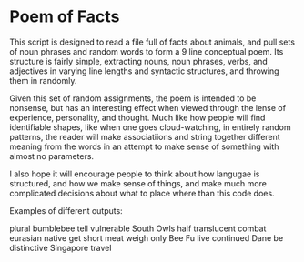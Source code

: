 # Poem of Facts

This script is designed to read a file full of facts about animals, and pull sets of noun phrases and random words to form a 9 line conceptual poem. Its structure is fairly simple, extracting nouns, noun phrases, verbs, and adjectives in varying line lengths and syntactic structures, and throwing them in randomly. 

Given this set of random assignments, the poem is intended to be nonsense, but has an interesting effect when viewed through the lense of experience, personality, and thought. Much like how people will find identifiable shapes, like when one goes cloud-watching, in entirely random patterns, the reader will make associatiions and string together different meaning from the words in an attempt to make sense of something with almost no parameters. 

I also hope it will encourage people to think about how langugae is structured, and how we make sense of things, and make much more complicated decisions about what to place where than this code does. 

Examples of different outputs:

plural bumblebee tell vulnerable South
Owls half translucent combat
eurasian
native
get
short meat weigh only Bee
Fu live continued Dane
be distinctive Singapore
travel

